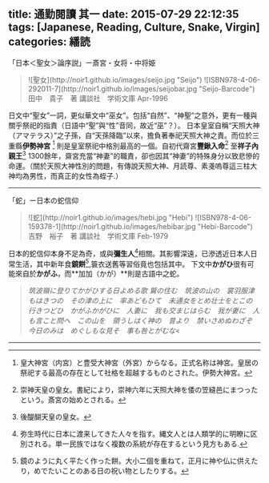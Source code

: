 title: 通勤閱讀 其一
date: 2015-07-29 22:12:35
tags: [Japanese, Reading, Culture, Snake, Virgin]
categories: 繙読
---

「日本＜聖女＞論序説」ー斎宮・女将・中将姫
<blockquote class="blockquote-center">
![聖女](http://noir1.github.io/images/seijo.jpg "Seijo")
![ISBN978-4-06-292011-7](http://noir1.github.io/images/seijobar.jpg "Seijo-Barcode")
田中　貴子　著
講談社　学術文庫
Apr-1996</blockquote>

日文中“聖女”一詞，更似華文中“巫女”。包括“自然”、“神聖”之意外，更有一種與關乎祭祀的指責（日語中“聖”與“性”音同，故近“巫”？）。
日本皇室自稱“天照大神（アマテラス）”之子孫，自“天孫降臨”以來，擔負著奉祀天照大神之責。而位於三重縣**伊勢神宮** [^1] 則是皇室祭祀中格別最高的一個。自初代齋宮**豐鍬入命**[^2] 至**祥子內親王**[^3] 1300餘年，齋宮充當“神妻”的職責，卻也因其“神妻”的特殊身分以致悲慘的命運。（關於天照大神性別的問題，有傳說天照大神、月読尊、素戔嗚尊這三柱大神均為男性，而真正的女性為蛭子.）

----------

「蛇」ー日本の蛇信仰
<blockquote class="blockquote-center">
![蛇](http://noir1.github.io/images/hebi.jpg "Hebi")
![ISBN978-4-06-159378-1](http://noir1.github.io/images/hebibar.jpg "Hebi-Barcode")
吉野　裕子　著
講談社　学術文庫
Feb-1979</blockquote>

日本的蛇信仰本身不足為奇，或與**彌生人**[^4]相關。其影響深遠，已滲透近日本人日常生活，其中新年食**鏡餅**[^5],簑衣送舊等習俗竟也包括其中。
下文中**かがひ**很有可能來自於**かがふ**，而**加加（かが）**則是古語中之蛇。

>*筑波嶺に登りてかがひする日よめる歌
鷲の住む　筑波の山の　裳羽服津もはきつの　その津の上に　率あどもひて　未通女をとめ壮士をとこの　行きつどひ　かがふかがひに　人妻に　我も交まじはらむ　我が妻に　人も言こと問へ　この山を　領うしはく神の　昔より　禁いさめぬわざぞ　今日のみは　めぐしもな見そ　事も咎とがむな*<

---

[^1]: 皇大神宮（内宮）と豊受大神宮（外宮）からなる。正式名称は神宮。皇居の祭祀する最高の存在として社格を超越するものとされた。伊勢大神宮。
[^2]: 崇神天皇の皇女。書紀により，崇神六年に天照大神を倭の笠縫邑にまつったという。斎宮の始めとされる。
[^3]: 後醍醐天皇の皇女。
[^4]: 弥生時代に日本に渡来してきた人々を指す。縄文人とは人類学的に明瞭に区別される。単一民族ではなく複数の系統が存在するという見方もある.
[^5]: 鏡のように丸く平たく作った餅。大小二個を重ねて，正月に神や仏に供えたり，めでたいことのある日の祝い物としたりする。